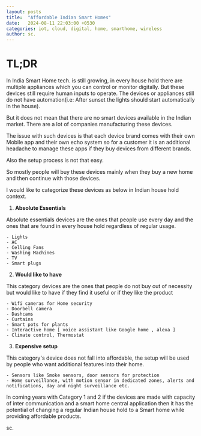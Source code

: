 ```yaml
---
layout: posts
title:  "Affordable Indian Smart Homes"
date:   2024-08-11 22:03:00 +0530
categories: iot, cloud, digital, home, smarthome, wireless
author: sc.
---
```


# TL;DR

In India Smart Home tech. is still growing, in every house hold there are multiple appliances which you can control or monitor digitally. But these devices still require human inputs to operate. The devices or appliances still do not have automation(i.e: After sunset the lights should start automatically in the house).


But it does not mean that there are no smart devices available in the Indian market. There are a lot of companies manufacturing these devices.

The issue with such devices is that each device brand comes with their own Mobile app and their own echo system so for a customer it is an additional headache to manage these apps if they buy devices from different brands.

Also the setup process is not that easy.

So mostly people will buy these devices mainly when they buy a new home and then continue with those devices.

I would like to categorize these devices as below in Indian house hold context.

1. __Absolute Essentials__

Absolute essentials devices are the ones that people use every day and the ones that are found in every house hold regardless of regular usage.

    - Lights
    - AC
    - Celling Fans
    - Washing Machines
    - TV
    - Smart plugs

2. __Would like to have__

This category devices are the ones that people do not buy out of necessity but would like to have if they find it useful or if they like the product

    - Wifi cameras for Home security
    - Doorbell camera
    - Dashcams
    - Curtains
    - Smart pots for plants
    - Interactive home [ voice assistant like Google home , alexa ]
    - Climate control, Thermostat

3. __Expensive setup__

This category's device does not fall into affordable, the setup will be used by people who want additional features into their home.

    - Sensors like Smoke sensors, door sensors for protection 
    - Home surveillance, with motion sensor in dedicated zones, alerts and notifications, day and night surveillance etc.

In coming years with Category 1 and 2 if the devices are made with capacity of inter communication and a smart home central application then it has the potential of changing a regular Indian house hold to a Smart home while providing affordable products.

sc.

